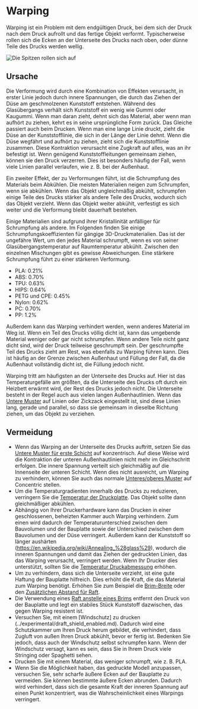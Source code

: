 Warping
====
Warping ist ein Problem mit dem endgültigen Druck, bei dem sich der Druck nach dem Druck aufrollt und das fertige Objekt verformt. Typischerweise rollen sich die Ecken an der Unterseite des Drucks nach oben, oder dünne Teile des Drucks werden wellig.

![Die Spitzen rollen sich auf](../../../articles/images/warping.jpg)

Ursache
----
Die Verformung wird durch eine Kombination von Effekten verursacht, in erster Linie jedoch durch innere Spannungen, die durch das Ziehen der Düse am geschmolzenen Kunststoff entstehen. Während des Glasübergangs verhält sich Kunststoff ein wenig wie Gummi oder Kaugummi. Wenn man daran zieht, dehnt sich das Material, aber wenn man aufhört zu ziehen, kehrt es in seine ursprüngliche Form zurück. Das Gleiche passiert auch beim Drucken. Wenn man eine lange Linie druckt, zieht die Düse an der Kunststofflinie, die sich in der Länge der Linie dehnt. Wenn die Düse wegfährt und aufhört zu ziehen, zieht sich die Kunststofflinie zusammen. Diese Kontraktion verursacht eine Zugkraft auf alles, was an ihr befestigt ist. Wenn genügend Kunststoffleitungen gemeinsam ziehen, können sie den Druck verzerren. Dies ist besonders häufig der Fall, wenn viele Linien parallel verlaufen, wie z. B. bei der Außenhaut.

Ein zweiter Effekt, der zu Verformungen führt, ist die Schrumpfung des Materials beim Abkühlen. Die meisten Materialien neigen zum Schrumpfen, wenn sie abkühlen. Wenn das Objekt ungleichmäßig abkühlt, schrumpfen einige Teile des Drucks stärker als andere Teile des Drucks, wodurch sich das Objekt verzieht. Wenn das Objekt weiter abkühlt, verfestigt es sich weiter und die Verformung bleibt dauerhaft bestehen.

Einige Materialien sind aufgrund ihrer Kristallinität anfälliger für Schrumpfung als andere. Im Folgenden finden Sie einige Schrumpfungskoeffizienten für gängige 3D-Druckmaterialien. Das ist der ungefähre Wert, um den jedes Material schrumpft, wenn es von seiner Glasübergangstemperatur auf Raumtemperatur abkühlt. Zwischen den einzelnen Mischungen gibt es gewisse Abweichungen. Eine stärkere Schrumpfung führt zu einer stärkeren Verformung.
* PLA: 0.21%
* ABS: 0.70%
* TPU: 0.63%
* HIPS: 0.64%
* PETG und CPE: 0.45%
* Nylon: 0.62%
* PC: 0.70%
* PP: 1.2%

Außerdem kann das Warping verhindert werden, wenn anderes Material im Weg ist. Wenn ein Teil des Drucks völlig dicht ist, kann das umgebende Material weniger oder gar nicht schrumpfen. Wenn andere Teile nicht ganz dicht sind, wird der Druck teilweise geschrumpft sein. Der geschrumpfte Teil des Drucks zieht am Rest, was ebenfalls zu Warping führen kann. Dies ist häufig an der Grenze zwischen Außenhaut und Füllung der Fall, da die Außenhaut vollständig dicht ist, die Füllung jedoch nicht.

Warping tritt am häufigsten an der Unterseite des Drucks auf. Hier ist das Temperaturgefälle am größten, da die Unterseite des Drucks oft durch ein Heizbett erwärmt wird, der Rest des Drucks jedoch nicht. Die Unterseite besteht in der Regel auch aus vielen langen Außenhautlinien. Wenn das [Untere Muster](../top_bottom/top_bottom_pattern.md) auf Linien oder Zickzack eingestellt ist, sind diese Linien lang, gerade und parallel, so dass sie gemeinsam in dieselbe Richtung ziehen, um das Objekt zu verziehen.

Vermeidung
----
* Wenn das Warping an der Unterseite des Drucks auftritt, setzen Sie das [Untere Muster für erste Schicht](../top_bottom/top_bottom_pattern_0.md) auf konzentrisch. Auf diese Weise wird die Kontraktion der unteren Außenhautlinien nicht mehr im Gleichschritt erfolgen. Die innere Spannung verteilt sich gleichmäßig auf die Innenseite der unteren Schicht. Wenn dies nicht ausreicht, um Warping zu verhindern, können Sie auch das normale [Unteres/oberes Muster](../top_bottom/top_bottom_pattern.md) auf Concentric stellen.
* Um die Temperaturgradienten innerhalb des Drucks zu reduzieren, verringern Sie die [Temperatur der Druckplatte](../material/material_bed_temperature.md). Das Objekt sollte dann gleichmäßiger abkühlen.
* Abhängig von Ihrer Druckerhardware kann das Drucken in einer geschlossenen, beheizten Kammer auch Warping verhindern. Zum einen wird dadurch der Temperaturunterschied zwischen dem Bauvolumen und der Bauplatte sowie der Unterschied zwischen dem Bauvolumen und der Düse verringert. Außerdem kann der Kunststoff so länger aushärten (https://en.wikipedia.org/wiki/Annealing_%28glass%29), wodurch die inneren Spannungen und damit das Ziehen der gedruckten Linien, das das Warping verursacht, verringert werden. Wenn Ihr Drucker dies unterstützt, sollten Sie die [Temperatur Druckabmessung](../material/build_volume_temperature.md) erhöhen.
* Um zu verhindern, dass sich die Unterseite verzieht, ist eine gute Haftung der Bauplatte hilfreich. Dies erhöht die Kraft, die das Material zum Warping benötigt. Erhöhen Sie zum Beispiel die [Brim-Breite](../platform_adhesion/brim_width.md) oder den [Zusätzlichen Abstand für Raft](../platform_adhesion/raft_margin.md).
* Die Verwendung eines [Raft anstelle eines Brims](../platform_adhesion/adhesion_type.md) entfernt den Druck von der Bauplatte und legt ein stabiles Stück Kunststoff dazwischen, das gegen Warping resistent ist.
* Versuchen Sie, mit einem [Windschutz] zu drucken (../experimental/draft_shield_enabled.md). Dadurch wird eine Schutzkammer um Ihren Druck herum gebildet, die verhindert, dass Zugluft von außen Ihren Druck abkühlt, bevor er fertig ist. Bedenken Sie jedoch, dass auch der Windschutz selbst schrumpfen kann. Wenn der Windschutz versagt, kann es sein, dass Sie in Ihrem Druck viele Stringing oder Spaghetti sehen.
* Drucken Sie mit einem Material, das weniger schrumpft, wie z. B. PLA.
* Wenn Sie die Möglichkeit haben, das gedruckte Modell anzupassen, versuchen Sie, sehr scharfe äußere Ecken auf der Bauplatte zu vermeiden. Sie können bestimmte äußere Ecken abrunden. Dadurch wird verhindert, dass sich die gesamte Kraft der inneren Spannung auf einen Punkt konzentriert, was die Wahrscheinlichkeit eines Warpings verringert.
